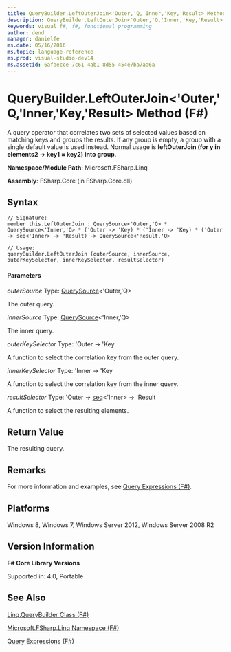 ```yaml
---
title: QueryBuilder.LeftOuterJoin<'Outer,'Q,'Inner,'Key,'Result> Method (F#)
description: QueryBuilder.LeftOuterJoin<'Outer,'Q,'Inner,'Key,'Result> Method (F#)
keywords: visual f#, f#, functional programming
author: dend
manager: danielfe
ms.date: 05/16/2016
ms.topic: language-reference
ms.prod: visual-studio-dev14
ms.assetid: 6afaecce-7c61-4ab1-8d55-454e7ba7aa6a 
---
```


# QueryBuilder.LeftOuterJoin<'Outer,'Q,'Inner,'Key,'Result> Method (F#)

A query operator that correlates two sets of selected values based on matching keys and groups the results. If any group is empty, a group with a single default value is used instead. Normal usage is **leftOuterJoin (for y in elements2 -&gt; key1 = key2) into group**.

**Namespace/Module Path**: Microsoft.FSharp.Linq

**Assembly**: FSharp.Core (in FSharp.Core.dll)


## Syntax

```
// Signature:
member this.LeftOuterJoin : QuerySource<'Outer,'Q> * QuerySource<'Inner,'Q> * ('Outer -> 'Key) * ('Inner -> 'Key) * ('Outer -> seq<'Inner> -> 'Result) -> QuerySource<'Result,'Q>

// Usage:
queryBuilder.LeftOuterJoin (outerSource, innerSource, outerKeySelector, innerKeySelector, resultSelector)
```

#### Parameters
*outerSource*
Type: [QuerySource](http://msdn.microsoft.com/en-us/library/873589c1-c5dc-47d9-8abf-fee7258dfb00)&lt;'Outer,'Q&gt;


The outer query.


*innerSource*
Type: [QuerySource](http://msdn.microsoft.com/en-us/library/873589c1-c5dc-47d9-8abf-fee7258dfb00)&lt;'Inner,'Q&gt;


The inner query.


*outerKeySelector*
Type: 'Outer -&gt; 'Key


A function to select the correlation key from the outer query.


*innerKeySelector*
Type: 'Inner -&gt; 'Key


A function to select the correlation key from the inner query.


*resultSelector*
Type: 'Outer -&gt;
[seq](http://msdn.microsoft.com/en-us/library/2f0c87c6-8a0d-4d33-92a6-10d1d037ce75)&lt;'Inner&gt; -&gt;
'Result


A function to select the resulting elements.




## Return Value
The resulting query.


## Remarks
For more information and examples, see [Query Expressions (F#)](http://msdn.microsoft.com/en-us/library/ff72235c-3ad8-4215-8679-2754484823db).


## Platforms
Windows 8, Windows 7, Windows Server 2012, Windows Server 2008 R2


## Version Information
**F# Core Library Versions**

Supported in: 4.0, Portable




## See Also
[Linq.QueryBuilder Class &#40;F&#35;&#41;](Linq.QueryBuilder-Class-%5BFSharp%5D.md)

[Microsoft.FSharp.Linq Namespace &#40;F&#35;&#41;](Microsoft.FSharp.Linq-Namespace-%5BFSharp%5D.md)

[Query Expressions (F#)](http://msdn.microsoft.com/en-us/library/ff72235c-3ad8-4215-8679-2754484823db)

